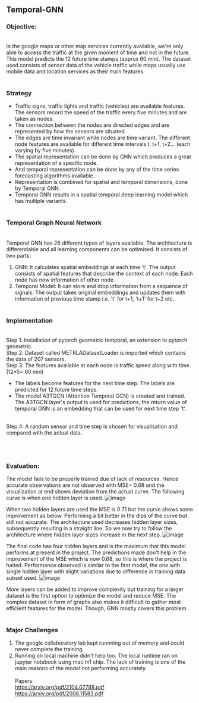 ## Temporal-GNN <br>

### Objective:
<br> In the google maps or other map services currently available, we're only able to access the traffic at the given moment of time and not in the future. This model predicts the 12 future time stamps (approx 60 min). The dataset used consists of sensor data of the vehicle traffic while maps usually use mobile data and location services as their main features.
<br> <br>

### Strategy
* Traffic signs, traffic lights and traffic (vehicles) are available features. The sensors record the speed of the traffic every five minutes and are taken as nodes.
* The connection between the nodes are directed edges and are represented by how the sensors are situated.
* The edges are time invariant while nodes are time variant. The different node features are available for different time intervals t, t+1, t+2... (each varying by five minutes).
* The spatial representation can be done by GNN which produces a great representation of a specific node.
* And temporal representation can be done by any of the time series forecasting algorithms available.
* Representation is combined for spatial and temporal dimensions, done by Temporal GNN.
* Temporal GNN results in a spatial temporal deep learning model which has multiple variants.
<br> <br>

### Temporal Graph Neural Network <br> <br>
Temporal GNN has 28 different types of layers available. The architecture is differentiable and all learning components can be optimised. It consists of two parts:
1. GNN: It calculates spatial embeddings at each time 't'. The output consists of spatial features that describe the context of each node. Each node has now information of other node.
2. Temporal Model: It can store and drop information from a sequence of signals. The output takes original embeddings and updates them with information of previous time stamp i.e. 't' for t+1, 't+1' for t+2 etc. <br> <br>

### Implementation
<br> Step 1: Installation of pytorch geometric temporal, an extension to pytorch geometric.
<br> Step 2: Dataset called METRLADatasetLoader is imported which contains the data of 207 sensors.
<br> Step 3: The features available at each node is traffic speed along with time. (12*5= 60 min)
* The labels become features for the next time step. The labels are predicted for 12 future time steps.
* The model A3TGCN (Attention Temporal GCN) is created and trained. The A3TGCN layer's output is used for predictions, the return value of temporal GNN is an embedding that can be used for next time step 't'.
<br>
Step 4: A random sensor and time step is chosen for visualisation and compared with the actual data.

<br> <br>
### Evaluation: 
The model fails to be properly trained due of lack of resources. Hence accurate observations are not observed with MSE= 0.68 and the visualization at end shows deviation from the actual curve. The following curve is when one hidden layer is used.
![image](https://github.com/kirtiitt/Temporal-GNN/assets/137528591/e7782712-fc62-4108-a41b-85e1fe215749)


When two hidden layers are used the MSE is 0.71 but the curve shows some improvement as below. Performing a bit better in the dips of the curve but still not accurate. The architecture used decreases hidden layer sizes, subsequently resulting in a straight line. So we now try to follow the architecture where hidden layer sizes increase in the next step.
![image](https://github.com/kirtiitt/Temporal-GNN/assets/137528591/18cc24e2-c6e7-4b1d-92ae-3df8f9a8e878)

The final code has four hidden layers and is the maximum that this model performs at present in the project. The predictions made don't help in the improvement of the MSE which is now 0.68, so this is where the project is halted. Performance observed is similar to the first model, the one with single hidden layer with slight variations due to difference in training data subset used.
![image](https://github.com/kirtiitt/Temporal-GNN/assets/137528591/28beb64c-8719-4870-bbac-481a47c4cd78)



More layers can be added to improve complexity but training for a larger dataset is the first option to optimize the model and reduce MSE. 
The complex dataset in form of graphs also makes it difficult to gather most efficient features for the model. Though, GNN mostly covers this problem.
<br> <br>

### Major Challenges
1. The google collaboratory lab kept runnning out of memory and could never complete the training.
2. Running on local machine didn't help too. The local runtime ran on jupyter notebook using mac m1 chip. The lack of training is one of the main reasons of the model not performing accurately.
<br> <br>
Papers: <br>
https://arxiv.org/pdf/2104.07788.pdf <br>
https://arxiv.org/pdf/2006.11583.pdf
